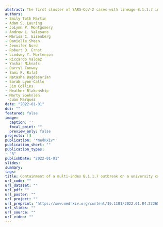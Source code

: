 ```yaml
---
abstract: The first cluster of SARS-CoV-2 cases with lineage B.1.1.7 in the state of Michigan was identified through intensive university-led surveillance sampling and targeted sequencing. A collaborative investigation and response was conducted by the local and state health departments, and the campus and athletic medicine COVID-19 response teams, using S-gene target failure screening and rapid genomic sequencing to inform containment strategies. A total of 50 cases of B.1.1.7-lineage SARS-CoV-2 were identified in this outbreak, which was due to three coincident introductions of B.1.1.7-lineage SARS-CoV-2, all of which were genetically distinct from lineages which later circulated in the broader community. This investigation demonstrates the successful implementation of a genomically-informed outbreak response which can be extended to university campuses and other settings at high risk for rapid emergence of new variants.
authors:
- Emily Toth Martin
- Adam S. Lauring
- JoLynn P. Montgomery
- Andrew L. Valesano
- Marisa C. Eisenberg
- Danielle Sheen
- Jennifer Nord
- Robert D. Ernst
- Lindsey Y. Mortenson
- Riccardo Valdez
- Yashar Niknafs
- Darryl Conway
- Sami F. Rifat
- Natasha Bagdasarian
- Sarah Lyon-Callo
- Jim Collins
- Heather Blakenship
- Marty Soehnlen
 -Juan Marquez
date: "2022-01-01"
doi: ""
featured: false
image:
  caption: ''
  focal_point: ""
  preview_only: false
projects: []
publication: '*medRxiv*'
publication_short: ""
publication_types:
- "3"
publishDate: "2022-01-01"
slides: 
summary: 
tags:
title: Containment of a multi-index B.1.1.7 outbreak on a university campus through a genomically-informed public health response
url_code: ""
url_dataset: ""
url_pdf: ""
url_poster: ""
url_project: ""
url_preprint: "https://www.medrxiv.org/content/10.1101/2022.01.04.22268758v1"
url_slides: ""
url_source: ""
url_video: ""
---
```


